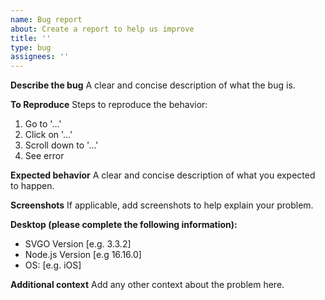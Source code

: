 ```yaml
---
name: Bug report
about: Create a report to help us improve
title: ''
type: bug
assignees: ''
---
```


**Describe the bug**
A clear and concise description of what the bug is.

**To Reproduce**
Steps to reproduce the behavior:

1. Go to '…'
2. Click on '…'
3. Scroll down to '…'
4. See error

**Expected behavior**
A clear and concise description of what you expected to happen.

**Screenshots**
If applicable, add screenshots to help explain your problem.

**Desktop (please complete the following information):**

- SVGO Version [e.g. 3.3.2]
- Node.js Version [e.g 16.16.0]
- OS: [e.g. iOS]

**Additional context**
Add any other context about the problem here.
